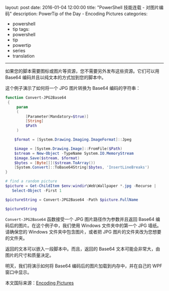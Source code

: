 ﻿layout: post
date: 2016-01-04 12:00:00
title: "PowerShell 技能连载 - 对图片编码"
description: PowerTip of the Day - Encoding Pictures
categories:
- powershell
- tip
tags:
- powershell
- tip
- powertip
- series
- translation
---
如果您的脚本需要图标或图片等资源，您不需要另外发布这些资源。它们可以用 Base64 编码并且以纯文本的方式加到您的脚本中。

这个例子演示了如何将一个 JPG 图片转换为 Base64 编码的字符串：

```powershell
function Convert-JPG2Base64 
 {
     param
     (
         [Parameter(Mandatory=$true)]
         [String]
         $Path
     )

    $format = [System.Drawing.Imaging.ImageFormat]::Jpeg

    $image = [System.Drawing.Image]::FromFile($Path)
    $stream = New-Object -TypeName System.IO.MemoryStream
    $image.Save($stream, $format)
    $bytes = [Byte[]]($stream.ToArray())
    [System.Convert]::ToBase64String($bytes, 'InsertLineBreaks')
}

# find a random picture
$picture = Get-ChildItem $env:windir\Web\Wallpaper *.jpg -Recurse |
   Select-Object -First 1

$pictureString = Convert-JPG2Base64 -Path $picture.FullName

$pictureString
```

`Convert-JPG2Base64` 函数接受一个 JPG 图片路径作为参数并且返回 Base64 编码后的图片。在这个例子中，我们使用 Windows 文件夹中的第一个 JPG 墙纸。请确保您的 Windows 文件夹中包含图片，或者把 JPG 图片的文件夹改为您想要的文件夹。

返回的文本可以嵌入一段脚本中。而且，返回的 Base64 文本可能会非常大，由图片的尺寸和质量决定。

明天，我们将演示如何将 Base64 编码后的图片加载到内存中，并在自己的 WPF 窗口中显示。

<!--more-->
本文国际来源：[Encoding Pictures](http://community.idera.com/powershell/powertips/b/tips/posts/encoding-pictures)
